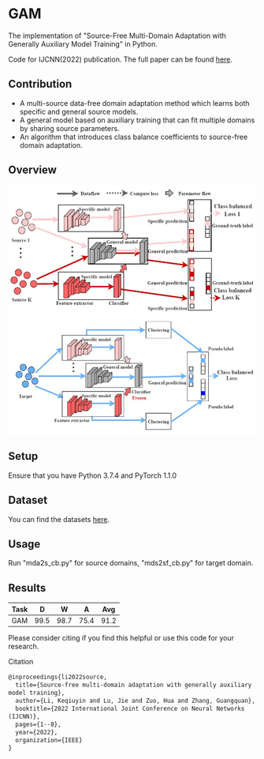 # GAM
The implementation of "Source-Free Multi-Domain Adaptation with Generally Auxiliary Model Training" in Python. 

Code for IJCNN(2022) publication. The full paper can be found [here](https://doi.org/10.1109/IJCNN55064.2022.9892718).

## Contribution

- A multi-source data-free domain adaptation method which learns both specific and general source models. 
- A general model based on auxiliary training that can fit multiple domains by sharing source parameters.
- An algorithm that introduces class balance coefficients to source-free domain adaptation.

## Overview
![Framework-Source](https://github.com/el3518/GAM/blob/main/img/frame-s.JPG)
![Framework-Target](https://github.com/el3518/GAM/blob/main/img/frame-t.JPG)

## Setup
Ensure that you have Python 3.7.4 and PyTorch 1.1.0

## Dataset
You can find the datasets [here](https://github.com/jindongwang/transferlearning/tree/master/data).

## Usage

Run "mda2s_cb.py" for source domains, "mds2sf_cb.py" for target domain. 

## Results

| Task  | D | W  | A | Avg  | 
| ---- | ---- | ---- | ---- | ---- |
| GAM  | 99.5  | 98.7  | 75.4  | 91.2 |


Please consider citing if you find this helpful or use this code for your research.

Citation
```
@inproceedings{li2022source,
  title={Source-free multi-domain adaptation with generally auxiliary model training},
  author={Li, Keqiuyin and Lu, Jie and Zuo, Hua and Zhang, Guangquan},
  booktitle={2022 International Joint Conference on Neural Networks (IJCNN)},
  pages={1--8},
  year={2022},
  organization={IEEE}
}
